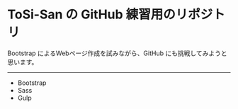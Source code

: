 # ToSi-San の GitHub 練習用のリポジトリ
Bootstrap によるWebページ作成を試みながら、GitHub にも挑戦してみようと思います。

---

* Bootstrap
* Sass
* Gulp

